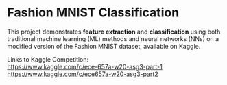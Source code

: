 # Fashion MNIST Classification

This project demonstrates **feature extraction** and **classification** using both traditional machine learning (ML) methods and neural networks (NNs) on a modified version of the Fashion MNIST dataset, available on Kaggle.

Links to Kaggle Competition:
<br>
https://www.kaggle.com/c/ece-657a-w20-asg3-part-1
<br>
https://www.kaggle.com/c/ece657a-w20-asg3-part2
